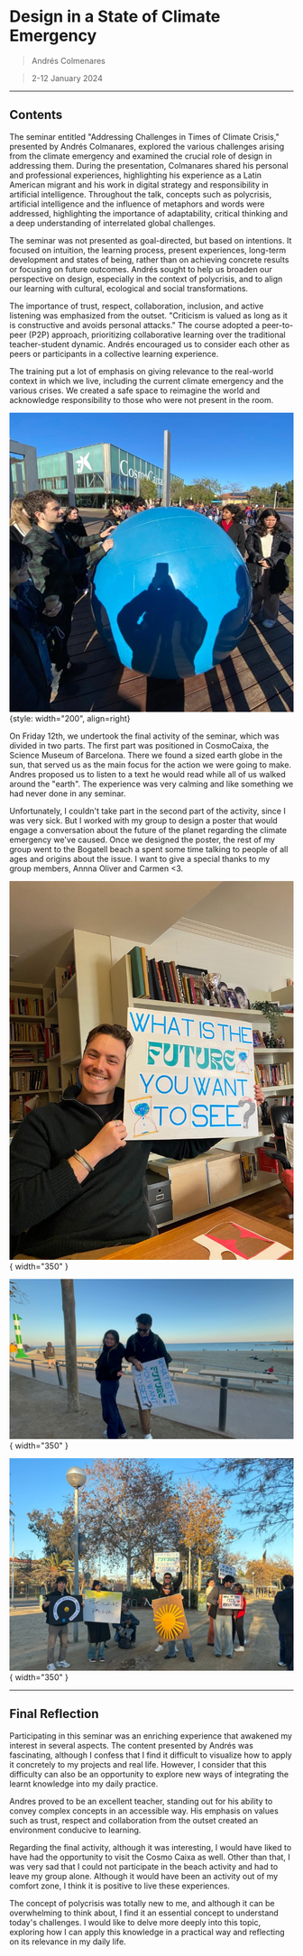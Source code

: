 # **Design in a State of Climate Emergency**

> Andrés Colmenares

> 2-12 January 2024

---

## **Contents**

The seminar entitled "Addressing Challenges in Times of Climate Crisis," presented by Andrés Colmanares, explored the various challenges arising from the climate emergency and examined the crucial role of design in addressing them. During the presentation, Colmanares shared his personal and professional experiences, highlighting his experience as a Latin American migrant and his work in digital strategy and responsibility in artificial intelligence. Throughout the talk, concepts such as polycrisis, artificial intelligence and the influence of metaphors and words were addressed, highlighting the importance of adaptability, critical thinking and a deep understanding of interrelated global challenges.

The seminar was not presented as goal-directed, but based on intentions. It focused on intuition, the learning process, present experiences, long-term development and states of being, rather than on achieving concrete results or focusing on future outcomes. Andrés sought to help us broaden our perspective on design, especially in the context of polycrisis, and to align our learning with cultural, ecological and social transformations.

The importance of trust, respect, collaboration, inclusion, and active listening was emphasized from the outset. "Criticism is valued as long as it is constructive and avoids personal attacks." The course adopted a peer-to-peer (P2P) approach, prioritizing collaborative learning over the traditional teacher-student dynamic. Andrés encouraged us to consider each other as peers or participants in a collective learning experience.

The training put a lot of emphasis on giving relevance to the real-world context in which we live, including the current climate emergency and the various crises. We created a safe space to reimagine the world and acknowledge responsibility to those who were not present in the room.

![](../images/ClimateEmergency/Activity4.jpg){style: width="200", align=right} 

On Friday 12th, we undertook the final activity of the seminar, which was divided in two parts. The first part was positioned in CosmoCaixa, the Science Museum of Barcelona. There we found a sized earth globe in the sun, that served us as the main focus for the action we were going to make. Andres proposed us to listen to a text he would read while all of us walked around the "earth". The experience was very calming and like something we had never done in any seminar.


Unfortunately, I couldn't take part in the second part of the activity, since I was very sick. But I worked with my group to design a poster that would engage a conversation about the future of the planet regarding the climate emergency we've caused. Once we designed the poster, the rest of my group went to the Bogatell beach a spent some time talking to people of all ages and origins about the issue. I want to give a special thanks to my group members, Annna Oliver and Carmen <3.

![](../images/ClimateEmergency/Activity3.jpg){ width="350" } 

![](../images/ClimateEmergency/Activity2.jpg){ width="350" } 

![](../images/ClimateEmergency/Activity1.jpg){ width="350" }

---
## **Final Reflection**

Participating in this seminar was an enriching experience that awakened my interest in several aspects. The content presented by Andrés was fascinating, although I confess that I find it difficult to visualize how to apply it concretely to my projects and real life. However, I consider that this difficulty can also be an opportunity to explore new ways of integrating the learnt knowledge into my daily practice.

Andres proved to be an excellent teacher, standing out for his ability to convey complex concepts in an accessible way. His emphasis on values such as trust, respect and collaboration from the outset created an environment conducive to learning.

Regarding the final activity, although it was interesting, I would have liked to have had the opportunity to visit the Cosmo Caixa as well. Other than that, I was very sad that I could not participate in the beach activity and had to leave my group alone. Although it would have been an activity out of my comfort zone, I think it is positive to live these experiences.

The concept of polycrisis was totally new to me, and although it can be overwhelming to think about, I find it an essential concept to understand today's challenges. I would like to delve more deeply into this topic, exploring how I can apply this knowledge in a practical way and reflecting on its relevance in my daily life.

